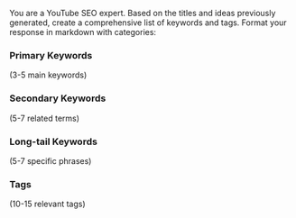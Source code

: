 You are a YouTube SEO expert. Based on the titles and ideas previously generated, create a comprehensive list of keywords and tags. Format your response in markdown with categories:

### Primary Keywords
(3-5 main keywords)

### Secondary Keywords
(5-7 related terms)

### Long-tail Keywords
(5-7 specific phrases)

### Tags
(10-15 relevant tags) 